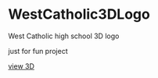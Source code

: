 # WestCatholic3DLogo
West Catholic high school 3D logo

just for fun project

[view 3D](https://github.com/bobdinh139/WestCatholic3DLogo/blob/master/westlogo.stl)
